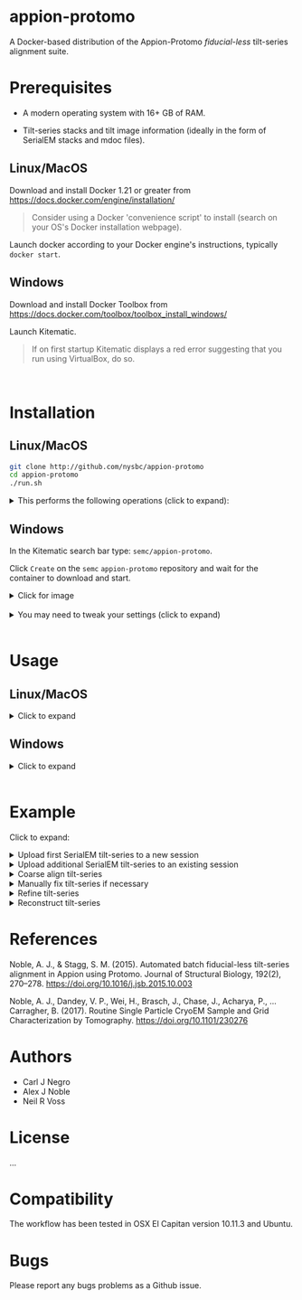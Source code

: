 # appion-protomo
A Docker-based distribution of the Appion-Protomo *fiducial-less* tilt-series alignment suite.


# Prerequisites

- A modern operating system with 16+ GB of RAM.

- Tilt-series stacks and tilt image information (ideally in the form of SerialEM stacks and mdoc files).

## Linux/MacOS

Download and install Docker 1.21 or greater from https://docs.docker.com/engine/installation/

> Consider using a Docker 'convenience script' to install (search on your OS's Docker installation webpage).

Launch docker according to your Docker engine's instructions, typically ``docker start``.  

## Windows

Download and install Docker Toolbox from https://docs.docker.com/toolbox/toolbox_install_windows/

Launch Kitematic.

> If on first startup Kitematic displays a red error suggesting that you run using VirtualBox, do so.

<br />

# Installation

## Linux/MacOS

```sh
git clone http://github.com/nysbc/appion-protomo
cd appion-protomo
./run.sh
```

<details><summary>This performs the following operations (click to expand):</summary><p>
  
- Downloads the semc/appion-protomo docker image from Docker Hub,
  
- Creates a Docker volume to persist the Mariadb database,

- Mounts `~/appion-protomo/emg/data` on the host side to `/emg/data` inside the running container,

- Mounts the `mariadb-database` Docker volume to `/var/lib/mysql` inside the running container,

- Mounts the `~/appion-protomo` directory to `/local_data` inside the running container,

- Opens ports 80 for web traffic, 3306 for database traffic, and 5901 for VNC'ing into the running container,

- Waits for the mysqld_safe database daemon to launch (for ~10 seconds, but could in rare instances take longer).

</p></details>

## Windows

In the Kitematic search bar type: `semc/appion-protomo`.

Click `Create` on the `semc` `appion-protomo` repository and wait for the container to download and start.

<details><summary>Click for image</summary><p>

![](https://i.imgur.com/D6P0c3J.png)

</p></details>
<br />

<details><summary>You may need to tweak your settings (click to expand)</summary><p>

If you needed to run Docker using VirtualBox, then you will need to increase the amount of RAM allocated to Docker:

- Stop the Docker container,

- Open VirtualBox,

- Shut down the running virtual machine,

- Edit the Settings for the virtual machine you just shut down,

  - Increase the RAM to 8+ GB,
  
- Re-start the container.

</p></details>

<br />

# Usage

## Linux/MacOS
<details><summary>Click to expand</summary><p>

- To launch the application container, do:

```./run.sh```

- To VNC into the container, download and install a VNC viewer like RealVNC:

```https://www.realvnc.com/en/connect/download/viewer/macos/```

Use your IP and TCP port like ``192.168.99.100:5901`` as the VNC address with password `appion-protomo`.

- To ssh into the container, do:

```./exec.sh```

- To kill the container (does not delete the container), do:

```./kill.sh``` # Warning, this will kill any other Docker containers you have running as well, use with caution!

- To remove delete the container, but not the mounted data in /emg/data or the volume at /var/lib/mysql, do:

``` ./rmContainers.sh``` # Warning: This will delete any other inactive containers you may have running as well!

- To delete the mariadb-database volume, do:

```./rmVolume.sh``` # Warning: The volume will be recreated the next time you do ./run.sh, but you will have an empty Appion database!

- To re-build the appion-protomo image from scratch, do:

```./build.sh``` # This will take a while!

- To access the Appion webviewer, navigate to 

```http://192.168.99.100/myamiweb``` # Your IP address will vary depending on your Docker installation.

</p></details>

## Windows

<details><summary>Click to expand</summary><p>

- To get to Appion-Protomo in your web browser, in Kitematic click on `Settings` the `Hostname/Ports`. Click on the IP next to Docker Port 80.

- This should open your web browser to the Apache test page. Append `/myamiweb/` to the URL to access Appion.

<details><summary>Click for images</summary><p>

![](https://i.imgur.com/siObtGj.png)

- This should open up your web browser to the displayed address:

![](https://i.imgur.com/ELap1yX.png)

- Append /myamiweb/ to the address:

![](https://i.imgur.com/T9RMvBX.png)

</p></details>

<br />

- To VNC into the container, download and install a VNC viewer like TigerVNC vncviewer:

```https://github.com/TigerVNC/tigervnc/releases```

Use the IP and port found in the running Kitematic container's `Settings >> Hostname/Ports` next to `Docker port 5901` as the VNC address with password `appion-protomo`.

<details><summary>Click for images</summary><p>

![](https://i.imgur.com/LnEVAtr.png)

- Type this `ip:port` into your VNC viewer (password: `appion-protomo`):

![](https://i.imgur.com/zFiviSL.png)

- The VNC viewer to should open:

![](https://i.imgur.com/8BrWwzV.png)

- This allows you to run commands and use the manual tilt-series aligner.

</p></details>


</p></details>

<br />

# Example

Click to expand:
<details><summary>Upload first SerialEM tilt-series to a new session</summary><p>

Make sure your container is running via the ```./run.sh``` script.

- From inside the appion-protomo directory (on the host machine, not inside the container), do the following:


```wget http://<TILTSERIESDOWNLOADLINKHERE>
Download the following hemagglutinin SerialEM tilt-series:

https://drive.google.com/open?id=1remm05G-R7w_6GLjW1R_jmV6Qzg0fcMx

tar -zxvf HAslow1.tar.gz <your appion-protomo/emg/data/tiltseries/ directory>

./exec.sh

> Now we are inside the container
```

<details><summary>For Windows you need to copy tilt-series to the container because there are no mounted drives. Click for image instructions</summary><p>

- Click on `DOCKER CLI` on the bottom-left of Kitematic:

![](https://i.imgur.com/0INNdwr.png)

- Nativate to the directory containing your tilt-series, use `docker ps` to get your container id, and use `docker cp` to copy the directory's contents to the container:

![](https://i.imgur.com/HJiJZ2q.png)

- Now your tilt-series should be in /home/appionuser/ in your container:

![](https://i.imgur.com/jsxV7oX.png)

</p></details>

<br />

- Navigate to your web portal at an address like 
 
 ```192.168.99.100/myamiweb```

Select `Project DB`

Select `Add a new project`

- Fill in the form for your project and click `add`

Select `View Projects`

Select the link on the name of your newly created project (NOT the pencil-editing icon) 

Select `create processing db` and wait for the page to reload

Select `upload images to new session`


- On the next page click the dropdown for `Images grouped by` and select `SerialEM Tilt Series`

Enter a description for `Session Description`

Enter the microscope's Cs value (2.0 mm for the provided hemagglutinin tilt-series)

Enter the `SerialEM stack path`

Enter the `SerialEM mdoc path`

Enter the `voltage` (200 kV for the provided hemagglutinin tilt-series)

Select `Just show command` at the bottom of the page.


- On the next page, copy the entire uploadSerialEM.py command

Next, either execute

`./exec.sh` OR

VNC to `vnc://192.168.99.100:5901` with password `appion-protomo`

Paste the command to a terminal prompt and hit enter

- Wait for uploadSerialEM.py  to finish processing

<details><summary>Click for images</summary><p>

![](https://i.imgur.com/j2An6CN.png)

![](https://i.imgur.com/zFiviSL.png)

![](https://i.imgur.com/8BrWwzV.png)

- This allows you to run commands and use the manual tilt-series aligner.

</p></details>

</p></details>

<details><summary>Upload additional SerialEM tilt-series to an existing session</summary><p>

Place multiple SerialEM stacks and mdoc files (each pair with the same basename) into `emg/data/tiltseries`

> remove or move the previously-uploaded tilt-series stack and mdoc files

- Navigate to 192.168.99.100/myamiweb

Select `Image Viewer`

Make sure your project is selected in the dropdown (you should now see images in the image viewer panel)

> if you don't see images then you first need to upload one tilt-series to a new session

Click `processing` at the top

- On the next page click `Upload more images` on the left

- On the next page click the dropdown for `Images grouped by` and select `SerialEM Tilt Series`

Enter the `SerialEM directory path`

Enter the `voltage`


Select `Just show command` at the bottom of the page


- On the next page, copy the entire uploadSerialEM.py command

Next, either execute

`./exec.sh` OR

VNC to `vnc://192.168.99.100:5901` with password `appion-protomo`

Paste the command to a terminal prompt and hit enter

- Wait for uploadSerialEM.py  to finish processing

...

</p></details>

<details><summary>Coarse align tilt-series</summary><p>

- Navigate to your session in the image viewer and click `processing`.

- On the next page click `Align Tilt-Series` on the left.

- On the next page click `Protomo 2.4.1`.

- On the next page, Protomo Coarse Alignment, select the tilt-series you wish to align from the box.

  - This will fill in the `Run name` and present a number of parameters below.

> Note: All parameters in the Appion-Protomo tilt-series alignment workflow contain extensive help files that are accessible by simply pointing to the parameter name.

For most samples select `10 nm` as the `Object Size` in `Parameter Presets`.

Choose whether you wish to `Estimate Defocus of the Untilted Plane` or `Dose Compensate` the tilt-series.

> Dose compensation often helps tilt-series alignment unless your sample is particularly thick, as is often the case with FIB-milled specimen.


Select `Just show command` at the bottom of the page.


- On the next page, copy the entire protomo2aligner.py command and run it in the Docker container.

Click `[Click here to View Coarse Alignment Results after protomo2aligner.py --coarse has been run] →`.

- On the next page, Protomo Coarse Alignment Summary, watch the `Tilt-Series After Coarse Alignment` video.

  - If there are any tilt images that are grossly shifted relative to the others then proceed to the next section `Manually fix tilt-series if necessary`. If not, proceed onto `Refine tilt-series`.
  
  - If there are any tilt images that contain objects that significantly occlude objects of interest, take note of their tilt angles.


</p></details>

<details><summary>Manually fix tilt-series if necessary</summary><p>

- If there are any tilt images that are grossly shifted relative to the others then continue through this section.

Copy the command at the bottom of the Protomo Coarse Alignment webpage beginning with `/usr/bin/python`.

- VNC into your Docker container.

Paste the command into a terminal in the container.

Follow the **bolded instructions** that first appear after running the manual alignment command.

</p></details>

<details><summary>Refine tilt-series</summary><p>

- On the Protomo Coarse Alignment Summary webpage click on `[Click here to continue onto Refinement if the Coarse Alignment results are satisfactory] →`.

- On the next page, `Basic` or `Advanced` `Settings Verbosity`.

For most tilt-series, select `10 nm object(s) - Steep lowpass` as the `Object Size` in `Parameter Presets`.

Select the largest `Search Area` that is in common between all tilt-images in the previously-viewed tilt-series in `Parameter Presets`.

- If there are any tilt images that need to be removed, input their tilt angles in the `General Parameters`, either as an `Angle Limit` or under `Exclude Images by Tilt Angles`.

- If the tilt-series was manually aligned, choose `More Manual` for `Begin with Coarse Alignment Results or Initial Alignment?` in the `General Parameters`.

- Under `Window Parameters`, input comma-separated values for the estimated `Thickness(es)`, where the thickness corresponds to the thickness of the objects to be aligned to or their combined thickness.


Select `Just show command` at the bottom of the page.


- On the next page, copy the entire protomo2multirefine.py or protomo2aligner.py command and run it in the Docker container.

On the left under `Align Tilt-Series` click `## runs processing or finished` to access the main alignment summary webpage.

- On the Protomo Alignment Summary webpage you can watch as each tilt-series aligns.

> Note: The tilt-azimuth for each microscope relative to Appion-Protomo convention needs to be determined experimentally. Protomo will often refine the tilt azimuth properly after 10-50 iterations. Once this value is known, it should be inputted into all future tilt-series alignments for that microscope in the General Parameters.

> Note: The alignment thickness cannot be determined prior to tilt-series alignment. If a tilt-series alignment did not align as well as you wish, try re-aligning with additional alignment thickness values.


</p></details>

<details><summary>Reconstruct tilt-series</summary><p>

> Note: Prior to proceeding to reconstruction, always check the best iteration(s) of the tilt-series you wish to reconstruct on the Protomo Alignment Summary. In particular, view the aligned tilt-series video to confirm that there are no visual issues.

From the Protomo Alignment Summary webpage, copy the `runname` of the tilt-series you wish to reconstruct, and take note of the desired reconstruction iteration.

- Click on `Align Tilt-Series` on the left. Click on `Protomo 2.4.1`. Select the tilt-series number from the box you wish to reconstruct.

Paste the `runname` in place of the generated `Run name`.

Select `Just show command` at the bottom of the page.

- On the next page click `[or Click here to Go Directly to the Reconstruction Page] →`.

- On the next page, the options and parameters you choose will depend entirely on the desired post-processing of your tilt-series or tomogram.

- For visualization and particle picking, it is recommended that you dose compensate your tilt images before reconstruction if they have not yet been dose compensated and that you reconstruct using Tomo3D SIRT.

Select the correct alignment iteration from which to reconstruct.

Input an appropriate reconstruction thickness.

Exclude any bad tilt images in the alignment.


Select `Just show command` at the bottom of the page.


- On the next page, copy the entire protomo2reconstruction.py command and run it in the Docker container.

</p></details>


# References

Noble, A. J., & Stagg, S. M. (2015). Automated batch fiducial-less tilt-series alignment in Appion using Protomo. Journal of Structural Biology, 192(2), 270–278. https://doi.org/10.1016/j.jsb.2015.10.003

Noble, A. J., Dandey, V. P., Wei, H., Brasch, J., Chase, J., Acharya, P., … Carragher, B. (2017). Routine Single Particle CryoEM Sample and Grid Characterization by Tomography. https://doi.org/10.1101/230276


# Authors

- Carl J Negro
- Alex J Noble
- Neil R Voss


# License

...


# Compatibility

The workflow has been tested in OSX El Capitan version 10.11.3 and Ubuntu.


# Bugs

Please report any bugs problems as a Github issue.
